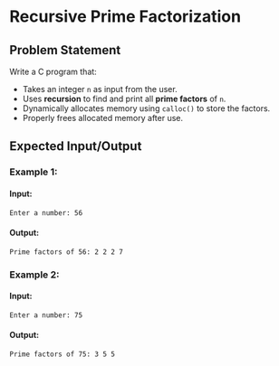 # Recursive Prime Factorization

## **Problem Statement**
Write a C program that:
- Takes an integer `n` as input from the user.
- Uses **recursion** to find and print all **prime factors** of `n`.
- Dynamically allocates memory using `calloc()` to store the factors.
- Properly frees allocated memory after use.

## **Expected Input/Output**
### **Example 1:**
#### **Input:**
```
Enter a number: 56
```
#### **Output:**
```
Prime factors of 56: 2 2 2 7
```

### **Example 2:**
#### **Input:**
```
Enter a number: 75
```
#### **Output:**
```
Prime factors of 75: 3 5 5
```
